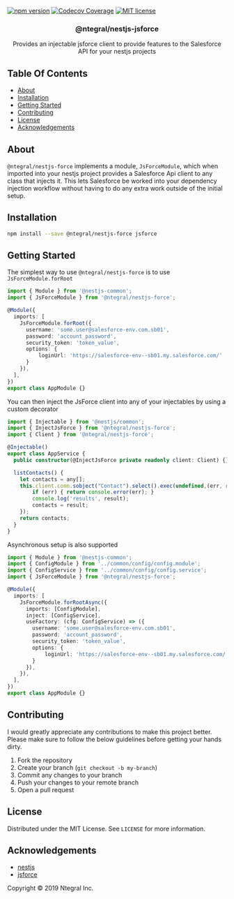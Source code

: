 [![npm version](http://img.shields.io/npm/v/@ntegral/nestjs-force.svg?style=flat)](https://npmjs.org/package/@ntegral/nestjs-force "View this project on npm")
[![Codecov Coverage](https://img.shields.io/codecov/c/github/ntegral/nestjs-jsforce/master.svg?style=flat-square)](https://codecov.io/gh/ntegral/nestjs-jsforce)
[![MIT license](http://img.shields.io/badge/license-MIT-brightgreen.svg)](http://opensource.org/licenses/MIT)


<p align="center">
  <h3 align="center">
    @ntegral/nestjs-jsforce
  </h3>

  <p align="center">
    Provides an injectable jsforce client to provide features to the Salesforce API for your nestjs projects
  </p>
</p>

## Table Of Contents

- [About](#about)
- [Installation](#installation)
- [Getting Started](#getting-started)
- [Contributing](#contributing)
- [License](#license)
- [Acknowledgements](#acknowledgements)

## About

`@ntegral/nestjs-force` implements a module, `JsForceModule`, which when imported into
your nestjs project provides a Salesforce Api client to any class that injects it. This
lets Salesforce be worked into your dependency injection workflow without having to
do any extra work outside of the initial setup.

## Installation

```bash
npm install --save @ntegral/nestjs-force jsforce
```

## Getting Started

The simplest way to use `@ntegral/nestjs-force` is to use `JsForceModule.forRoot`

```typescript
import { Module } from '@nestjs-common';
import { JsForceModule } from '@ntegral/nestjs-force';

@Module({
  imports: [
    JsForceModule.forRoot({
      username: 'some.user@salesforce-env.com.sb01',
      password: 'account_password',
      security_token: 'token_value',
      options: {
          loginUrl: 'https://salesforce-env--sb01.my.salesforce.com/'
      }
    }),
  ],
})
export class AppModule {}
```

You can then inject the JsForce client into any of your injectables by using a
custom decorator

```typescript
import { Injectable } from '@nestjs/common';
import { InjectJsForce } from '@ntegral/nestjs-force';
import { Client } from '@ntegral/nestjs-force';

@Injectable()
export class AppService {
  public constructor(@InjectJsForce private readonly client: Client) {}

  listContacts() {
    let contacts = any[];
    this.client.conn.sobject("Contact").select().exec(undefined,(err, result) => {
        if (err) { return console.error(err); }
        console.log('results', result);
        contacts = result;
    });
    return contacts;
  }
}
```

Asynchronous setup is also supported

```typescript
import { Module } from '@nestjs-common';
import { ConfigModule } from '../common/config/config.module';
import { ConfigService } from '../common/config/config.service';
import { JsForceModule } from '@ntegral/nestjs-force';

@Module({
  imports: [
    JsForceModule.forRootAsync({
      imports: [ConfigModule],  
      inject: [ConfigService],
      useFactory: (cfg: ConfigService) => ({
        username: 'some.user@salesforce-env.com.sb01',
        password: 'account_password',
        security_token: 'token_value',
        options: {
            loginUrl: 'https://salesforce-env--sb01.my.salesforce.com/'
        }
      }),
    }),
  ],
})
export class AppModule {}
```

## Contributing

I would greatly appreciate any contributions to make this project better. Please
make sure to follow the below guidelines before getting your hands dirty.

1. Fork the repository
2. Create your branch (`git checkout -b my-branch`)
3. Commit any changes to your branch
4. Push your changes to your remote branch
5. Open a pull request

## License

Distributed under the MIT License. See `LICENSE` for more information.

## Acknowledgements

- [nestjs](https://nestjs.com)
- [jsforce](https://jsforce.github.io)

Copyright &copy; 2019 Ntegral Inc.
